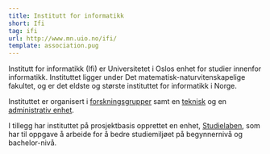 ```yaml
---
title: Institutt for informatikk
short: Ifi
tag: ifi
url: http://www.mn.uio.no/ifi/
template: association.pug
---
```


Institutt for informatikk (Ifi) er Universitetet i Oslos enhet for studier innenfor informatikk. Instituttet ligger under Det matematisk-naturvitenskapelige fakultet, og er det eldste og største instituttet for informatikk i Norge.

Instituttet er organisert i [forskningsgrupper](http://www.mn.uio.no/ifi/forskning/grupper/) samt en [teknisk](http://www.mn.uio.no/ifi/om/organisasjon/it/) og en [administrativ enhet](http://www.mn.uio.no/ifi/om/organisasjon/adm/).

I tillegg har instituttet på prosjektbasis opprettet en enhet, [Studielaben](http://www.mn.uio.no/ifi/studier/ressurser/studielaben/index.html), som har til oppgave å arbeide for å bedre studiemiljøet på begynnernivå og bachelor-nivå.
